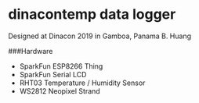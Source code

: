 # dinacontemp data logger

Designed at Dinacon 2019 in Gamboa, Panama 
B. Huang

###Hardware
* SparkFun ESP8266 Thing
* SparkFun Serial LCD
* RHT03 Temperature / Humidity Sensor
* WS2812 Neopixel Strand

